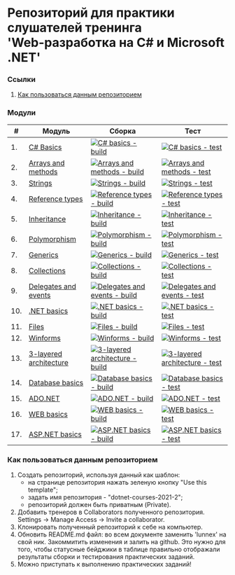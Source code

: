 # Репозиторий для практики слушателей тренинга<br/>'Web-разработка на C# и Microsoft .NET'

### Ссылки
1. [Как пользоваться данным репозиторием](#howtouse)

### Модули
|#|Модуль | Сборка | Тест|
---|---|---|---
|1.|[C# Basics][task01]|[![C# basics - build](https://github.com/lunnex/dotnet-courses-2021-2/workflows/C%23%20basics%20-%20build/badge.svg)][c-sharp-basics-build] | [![C# basics - test](https://github.com/lunnex/dotnet-courses-2021-2/workflows/C%23%20basics%20-%20test/badge.svg)][c-sharp-basics-test]|
|2.|[Arrays and methods][task02]|[![Arrays and methods - build](https://github.com/lunnex/dotnet-courses-2021-2/workflows/Arrays%20and%20methods%20-%20build/badge.svg)][arrays-and-methods-build]|[![Arrays and methods - test](https://github.com/lunnex/dotnet-courses-2021-2/workflows/Arrays%20and%20methods%20-%20test/badge.svg)][arrays-and-methods-test]|
|3.|[Strings][task03]|[![Strings - build](https://github.com/lunnex/dotnet-courses-2021-2/workflows/Strings%20-%20build/badge.svg)][strings-build]|[![Strings - test](https://github.com/lunnex/dotnet-courses-2021-2/workflows/Strings%20-%20test/badge.svg)][strings-test]|
|4.|[Reference types][task04]|[![Reference types - build](https://github.com/lunnex/dotnet-courses-2021-2/workflows/Reference%20types%20-%20build/badge.svg)][reference-types-build]|[![Reference types - test](https://github.com/lunnex/dotnet-courses-2021-2/workflows/Reference%20types%20-%20test/badge.svg)][reference-types-test]|
|5.|[Inheritance][task05]|[![Inheritance - build](https://github.com/lunnex/dotnet-courses-2021-2/workflows/Inheritance%20-%20build/badge.svg)][inheritance-build]|[![Inheritance - test](https://github.com/lunnex/dotnet-courses-2021-2/workflows/Inheritance%20-%20test/badge.svg)][inheritance-test]|
|6.|[Polymorphism][task06]|[![Polymorphism - build](https://github.com/lunnex/dotnet-courses-2021-2/workflows/Polymorphism%20-%20build/badge.svg)][polymorphism-build]|[![Polymorphism - test](https://github.com/lunnex/dotnet-courses-2021-2/workflows/Polymorphism%20-%20test/badge.svg)][polymorphism-test]|
|7.|[Generics][task07]|[![Generics - build](https://github.com/lunnex/dotnet-courses-2021-2/workflows/Generics%20-%20build/badge.svg)][generics-build]|[![Generics - test](https://github.com/lunnex/dotnet-courses-2021-2/workflows/Generics%20-%20test/badge.svg)][generics-test]|
|8.|[Collections][task08]|[![Collections - build](https://github.com/lunnex/dotnet-courses-2021-2/workflows/Collections%20-%20build/badge.svg)][collections-build]|[![Collections - test](https://github.com/lunnex/dotnet-courses-2021-2/workflows/Collections%20-%20test/badge.svg)][collections-test]|
|9.|[Delegates and events][task09]|[![Delegates and events - build](https://github.com/lunnex/dotnet-courses-2021-2/workflows/Delegates%20and%20events%20-%20build/badge.svg)][delegates-and-events-build]|[![Delegates and events - test](https://github.com/lunnex/dotnet-courses-2021-2/workflows/Delegates%20and%20events%20-%20test/badge.svg)][delegates-and-events-test]|
|10.|[.NET basics][task10]|[![.NET basics - build](https://github.com/lunnex/dotnet-courses-2021-2/workflows/.NET%20basics%20-%20build/badge.svg)][dotnet-basics-build]|[![.NET basics - test](https://github.com/lunnex/dotnet-courses-2021-2/workflows/.NET%20basics%20-%20test/badge.svg)][dotnet-basics-test]|
|11.|[Files][task11]|[![Files - build](https://github.com/lunnex/dotnet-courses-2021-2/workflows/Files%20-%20build/badge.svg)][files-build]|[![Files - test](https://github.com/lunnex/dotnet-courses-2021-2/workflows/Files%20-%20test/badge.svg)][files-test]|
|12.|[Winforms][task12]|[![Winforms - build](https://github.com/lunnex/dotnet-courses-2021-2/workflows/Winforms%20-%20build/badge.svg)][winforms-build]|[![Winforms - test](https://github.com/lunnex/dotnet-courses-2021-2/workflows/Winforms%20-%20test/badge.svg)][winforms-test]|
|13.|[3-layered architecture][task13]|[![3-layered architecture - build](https://github.com/lunnex/dotnet-courses-2021-2/workflows/3-layered%20architecture%20-%20build/badge.svg)][3-layered-architecture-build]|[![3-layered architecture - test](https://github.com/lunnex/dotnet-courses-2021-2/workflows/3-layered%20architecture%20-%20test/badge.svg)][3-layered-architecture-test]|
|14.|[Database basics][task14]|[![Database basics - build](https://github.com/lunnex/dotnet-courses-2021-2/workflows/Database%20basics%20-%20build/badge.svg)][database-basics-build]|[![Database basics - test](https://github.com/lunnex/dotnet-courses-2021-2/workflows/Database%20basics%20-%20test/badge.svg)][database-basics-test]|
|15.|[ADO.NET][task15]|[![ADO.NET - build](https://github.com/lunnex/dotnet-courses-2021-2/workflows/ADO.NET%20-%20build/badge.svg)][ado-net-build]|[![ADO.NET - test](https://github.com/lunnex/dotnet-courses-2021-2/workflows/ADO.NET%20-%20test/badge.svg)][ado-net-test]|
|16.|[WEB basics][task16]|[![WEB basics - build](https://github.com/lunnex/dotnet-courses-2021-2/workflows/WEB%20basics%20-%20build/badge.svg)][web-basics-build]|[![WEB basics - test](https://github.com/lunnex/dotnet-courses-2021-2/workflows/WEB%20basics%20-%20test/badge.svg)][web-basics-test]|
|17.|[ASP.NET basics][task17]|[![ASP.NET basics - build](https://github.com/lunnex/dotnet-courses-2021-2/workflows/ASP.NET%20basics%20-%20build/badge.svg)][asp-net-basics-build]|[![ASP.NET basics - test](https://github.com/lunnex/dotnet-courses-2021-2/workflows/ASP.NET%20basics%20-%20test/badge.svg)][asp-net-basics-test]|

### <a name="howtouse"></a>Как пользоваться данным репозиторием
1. Создать репозиторий, используя данный как шаблон:
    - на странице репозитория нажать зеленую кнопку "Use this template";
    - задать имя репозитория - "dotnet-courses-2021-2";
    - репозиторий должен быть приватным (Private).
2. Добавить тренеров в Collaborators полученного репозитория.
Settings -> Manage Access -> Invite a collaborator.
3. Клонировать полученный репозиторий к себе на компьютер.
4. Обновить README.md файл: во всем документе заменить 'lunnex' на свой ник. Закоммитить изменения и залить на github. Это нужно для того, чтобы статусные бейджики в таблице правильно отображали результаты сборки и тестирования практических заданий.
5. Можно приступать к выполнению практических заданий!

[c-sharp-basics-build]: https://github.com/lunnex/dotnet-courses-2021-2/actions?query=workflow%3A%22C%23+Basics+-+build%22
[c-sharp-basics-test]: https://github.com/lunnex/dotnet-courses-2021-2/actions?query=workflow%3A%22C%23+Basics+-+test%22

[arrays-and-methods-build]: https://github.com/lunnex/dotnet-courses-2021-2/actions?query=workflow%3A%22Arrays+and+methods+-+build%22
[arrays-and-methods-test]: https://github.com/lunnex/dotnet-courses-2021-2/actions?query=workflow%3A%22Arrays+and+methods+-+test%22

[strings-build]: https://github.com/lunnex/dotnet-courses-2021-2/actions?query=workflow%3A%22Strings+-+build%22
[strings-test]: https://github.com/lunnex/dotnet-courses-2021-2/actions?query=workflow%3A%22Strings+-+test%22

[reference-types-build]: https://github.com/lunnex/dotnet-courses-2021-2/actions?query=workflow%3A%22Reference+types+-+build%22
[reference-types-test]: https://github.com/lunnex/dotnet-courses-2021-2/actions?query=workflow%3A%22Reference+types+-+test%22

[inheritance-build]: https://github.com/lunnex/dotnet-courses-2021-2/actions?query=workflow%3A%22Inheritance+-+build%22
[inheritance-test]: https://github.com/lunnex/dotnet-courses-2021-2/actions?query=workflow%3A%22Inheritance+-+test%22

[polymorphism-build]: https://github.com/lunnex/dotnet-courses-2021-2/actions?query=workflow%3A%22Polymorphism+-+build%22
[polymorphism-test]: https://github.com/lunnex/dotnet-courses-2021-2/actions?query=workflow%3A%22Polymorphism+-+test%22

[generics-build]: https://github.com/lunnex/dotnet-courses-2021-2/actions?query=workflow%3A%22Generics+-+build%22
[generics-test]: https://github.com/lunnex/dotnet-courses-2021-2/actions?query=workflow%3A%22Generics+-+test%22

[collections-build]: https://github.com/lunnex/dotnet-courses-2021-2/actions?query=workflow%3A%22Collections+-+build%22
[collections-test]: https://github.com/lunnex/dotnet-courses-2021-2/actions?query=workflow%3A%22Collections+-+test%22

[delegates-and-events-build]: https://github.com/lunnex/dotnet-courses-2021-2/actions?query=workflow%3A%22Delegates+and+events+-+build%22
[delegates-and-events-test]: https://github.com/lunnex/dotnet-courses-2021-2/actions?query=workflow%3A%22Delegates+and+events+-+test%22

[dotnet-basics-build]: https://github.com/lunnex/dotnet-courses-2021-2/actions?query=workflow%3A%22.NET+basics+-+build%22
[dotnet-basics-test]: https://github.com/lunnex/dotnet-courses-2021-2/actions?query=workflow%3A%22.NET+basics+-+test%22

[files-build]: https://github.com/lunnex/dotnet-courses-2021-2/actions?query=workflow%3A%22Files+-+build%22
[files-test]: https://github.com/lunnex/dotnet-courses-2021-2/actions?query=workflow%3A%22Files+-+test%22

[winforms-build]: https://github.com/lunnex/dotnet-courses-2021-2/actions?query=workflow%3A%22Winforms+-+build%22
[winforms-test]: https://github.com/lunnex/dotnet-courses-2021-2/actions?query=workflow%3A%22Winforms+-+test%22

[3-layered-architecture-build]: https://github.com/lunnex/dotnet-courses-2021-2/actions?query=workflow%3A%223-layered+architecture+-+build%22
[3-layered-architecture-test]: https://github.com/lunnex/dotnet-courses-2021-2/actions?query=workflow%3A%223-layered+architecture+-+test%22

[database-basics-build]: https://github.com/lunnex/dotnet-courses-2021-2/actions?query=workflow%3A%22Database+basics+-+build%22
[database-basics-test]: https://github.com/lunnex/dotnet-courses-2021-2/actions?query=workflow%3A%22Database+basics+-+test%22

[ado-net-build]: https://github.com/lunnex/dotnet-courses-2021-2/actions?query=workflow%3A%22ADO.NET+-+build%22
[ado-net-test]: https://github.com/lunnex/dotnet-courses-2021-2/actions?query=workflow%3A%22ADO.NET+-+test%22

[web-basics-build]: https://github.com/lunnex/dotnet-courses-2021-2/actions?query=workflow%3A%22WEB+basics+-+build%22
[web-basics-test]: https://github.com/lunnex/dotnet-courses-2021-2/actions?query=workflow%3A%22WEB+basics+-+test%22

[asp-net-basics-build]: https://github.com/lunnex/dotnet-courses-2021-2/actions?query=workflow%3A%22ASP.NET+basics+-+build%22
[asp-net-basics-test]: https://github.com/lunnex/dotnet-courses-2021-2/actions?query=workflow%3A%22ASP.NET+basics+-+test%22



[task01]: https://github.com/zhervit/net-courses-external/blob/master/HomeWork/task-01.md
[task02]: https://github.com/zhervit/net-courses-external/blob/master/HomeWork/task-02.md
[task03]: https://github.com/zhervit/net-courses-external/blob/master/HomeWork/task-03.md
[task04]: https://github.com/zhervit/net-courses-external/blob/master/HomeWork/task-04.md
[task05]: https://github.com/zhervit/net-courses-external/blob/master/HomeWork/task-05.md
[task06]: https://github.com/zhervit/net-courses-external/blob/master/HomeWork/task-06.md
[task07]: https://github.com/zhervit/net-courses-external/blob/master/HomeWork/task-07.md
[task08]: https://github.com/zhervit/net-courses-external/blob/master/HomeWork/task-08.md
[task09]: https://github.com/zhervit/net-courses-external/blob/master/HomeWork/task-09.md
[task10]: https://github.com/zhervit/net-courses-external/blob/master/HomeWork/task-10.md
[task11]: https://github.com/zhervit/net-courses-external/blob/master/HomeWork/task-11.md
[task12]: https://github.com/zhervit/net-courses-external/blob/master/HomeWork/task-12.md
[task13]: https://github.com/zhervit/net-courses-external/blob/master/HomeWork/task-13.md
[task14]: https://github.com/zhervit/net-courses-external/blob/master/HomeWork/task-14.md
[task15]: https://github.com/zhervit/net-courses-external/blob/master/HomeWork/task-15.md
[task16]: https://github.com/zhervit/net-courses-external/blob/master/HomeWork/task-16.md
[task17]: https://github.com/zhervit/net-courses-external/blob/master/HomeWork/task-17.md
